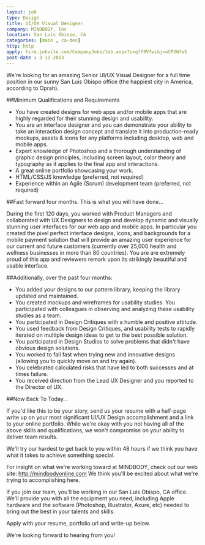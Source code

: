 ```yaml
---
layout: job
type: Design
title: UI/UX Visual Designer
company: MINDBODY, Inc
location: San Luis Obispo, CA
categories: [main , ca-des]
http: http
apply: hire.jobvite.com/CompanyJobs/Job.aspx?c=qff9Vfwi&j=oCPUWfw1
post-date : 3-11-2013
---
```


We're looking for an amazing Senior UI/UX Visual Designer for a full time position in our sunny San Luis Obispo office (the happiest city in America, according to Oprah).

##Minimum Qualifications and Requirements

* You have created designs for web apps and/or mobile apps that are highly regarded for their stunning design and usability.
* You are an interface designer and you can demonstrate your ability to take an interaction design concept and translate it into production-ready mockups, assets & icons for any platforms including desktop, web and mobile apps.
* Expert knowledge of Photoshop and a thorough understanding of graphic design principles, including screen layout, color theory and typography as it applies to the final app and interactions.
* A great online portfolio showcasing your work.
* HTML/CSS/JS knowledge (preferred, not required)
* Experience within an Agile (Scrum) development team (preferred, not required)

##Fast forward four months. This is what you will have done...

During the first 120 days, you worked with Product Managers and collaborated with UX Designers to design and develop dynamic and visually stunning user interfaces for our web app and mobile apps. In particular you created the pixel perfect interface designs, icons, and backgrounds for a mobile payment solution that will provide an amazing user experience for our current and future customers (currently over 25,000 health and wellness businesses in more than 80 countries). You are are extremely proud of this app and reviewers remark upon its strikingly beautiful and usable interface.

##Additionally, over the past four months:

* You added your designs to our pattern library, keeping the library updated and maintained.
* You created mockups and wireframes for usability studies. You participated with colleagues in observing and analyzing these usability studies as a team.
* You participated in Design Critiques with a humble and positive attitude.
* You used feedback from Design Critiques, and usability tests to rapidly iterated on multiple design ideas to get to the best possible solution.
* You participated in Design Studios  to solve problems that didn't have obvious design solutions.
* You worked to fail fast when trying new and innovative designs (allowing you to quickly move on and try again).
* You celebrated calculated risks that have led to both successes and at times failure.
* You received direction from the Lead UX Designer and you reported to the Director of UX.

##Now Back To Today...

If you'd like this to be your story, send us your resume with a half-page write up on your most significant UI/UX Design accomplishment and a link to your online portfolio. While we're okay with you not having all of the above skills and qualifications, we won't compromise on your ability to deliver team results.

We'll try our hardest to get back to you within 48 hours if we think you have what it takes to achieve something special.

For insight on what we're working toward at MINDBODY, check out our web site: <http://mindbodyonline.com> We think you'll be excited about what we're trying to accomplishing here.

If you join our team, you'll be working in our San Luis Obispo, CA office. We'll provide you with all the equipment you need, including Apple hardware and the software (Photoshop, Illustrator, Axure, etc) needed to bring out the best in your talents and skills.

Apply with your resume, portfolio url and write-up below.

We're looking forward to hearing from you!
